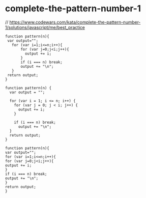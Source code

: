 # complete-the-pattern-number-1
// https://www.codewars.com/kata/complete-the-pattern-number-1/solutions/javascript/me/best_practice


```
function pattern(n){
 var output="";
   for (var i=1;i<=n;i++){
       for (var j=0;j<i;j++){
         output += i;
       }
       if (i === n) break;
       output += "\n";
   }
 return output;
}
```

```
function pattern(n) {
  var output = "";

  for (var i = 1; i <= n; i++) {
    for (var j = 0; j < i; j++) {
      output += i;
    }

    if (i === n) break;
      output += "\n";
  }
  return output;
}
```

```
function pattern(n){
var output="";
for (var i=1;i<=n;i++){
for (var j=0;j<i;j++){
output += i;
}
if (i === n) break;
output += "\n";
}
return output;
}
```
